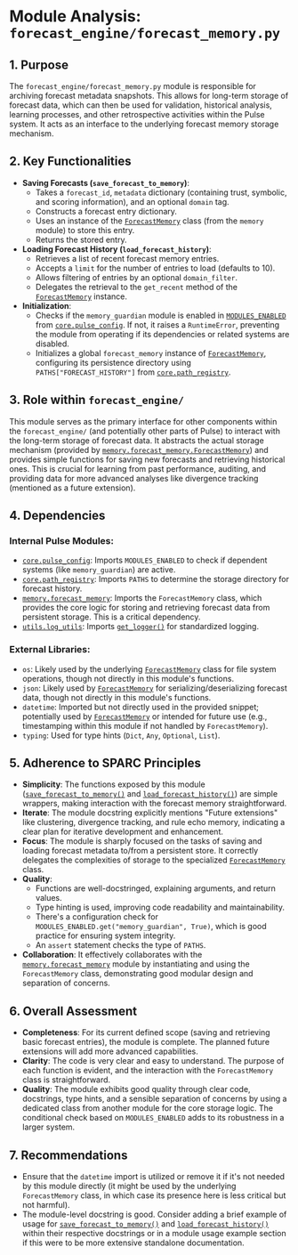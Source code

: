 # Module Analysis: `forecast_engine/forecast_memory.py`

## 1. Purpose

The `forecast_engine/forecast_memory.py` module is responsible for archiving forecast metadata snapshots. This allows for long-term storage of forecast data, which can then be used for validation, historical analysis, learning processes, and other retrospective activities within the Pulse system. It acts as an interface to the underlying forecast memory storage mechanism.

## 2. Key Functionalities

*   **Saving Forecasts (`save_forecast_to_memory`)**:
    *   Takes a `forecast_id`, `metadata` dictionary (containing trust, symbolic, and scoring information), and an optional `domain` tag.
    *   Constructs a forecast entry dictionary.
    *   Uses an instance of the [`ForecastMemory`](memory/forecast_memory.py:0) class (from the `memory` module) to store this entry.
    *   Returns the stored entry.
*   **Loading Forecast History (`load_forecast_history`)**:
    *   Retrieves a list of recent forecast memory entries.
    *   Accepts a `limit` for the number of entries to load (defaults to 10).
    *   Allows filtering of entries by an optional `domain_filter`.
    *   Delegates the retrieval to the `get_recent` method of the [`ForecastMemory`](memory/forecast_memory.py:0) instance.
*   **Initialization**:
    *   Checks if the `memory_guardian` module is enabled in [`MODULES_ENABLED`](core/pulse_config.py:0) from [`core.pulse_config`](core/pulse_config.py:0). If not, it raises a `RuntimeError`, preventing the module from operating if its dependencies or related systems are disabled.
    *   Initializes a global `forecast_memory` instance of [`ForecastMemory`](memory/forecast_memory.py:0), configuring its persistence directory using `PATHS["FORECAST_HISTORY"]` from [`core.path_registry`](core/path_registry.py:0).

## 3. Role within `forecast_engine/`

This module serves as the primary interface for other components within the `forecast_engine/` (and potentially other parts of Pulse) to interact with the long-term storage of forecast data. It abstracts the actual storage mechanism (provided by [`memory.forecast_memory.ForecastMemory`](memory/forecast_memory.py:0)) and provides simple functions for saving new forecasts and retrieving historical ones. This is crucial for learning from past performance, auditing, and providing data for more advanced analyses like divergence tracking (mentioned as a future extension).

## 4. Dependencies

### Internal Pulse Modules:

*   [`core.pulse_config`](core/pulse_config.py:0): Imports `MODULES_ENABLED` to check if dependent systems (like `memory_guardian`) are active.
*   [`core.path_registry`](core/path_registry.py:0): Imports `PATHS` to determine the storage directory for forecast history.
*   [`memory.forecast_memory`](memory/forecast_memory.py:0): Imports the `ForecastMemory` class, which provides the core logic for storing and retrieving forecast data from persistent storage. This is a critical dependency.
*   [`utils.log_utils`](utils/log_utils.py:0): Imports [`get_logger()`](utils/log_utils.py:0) for standardized logging.

### External Libraries:

*   `os`: Likely used by the underlying [`ForecastMemory`](memory/forecast_memory.py:0) class for file system operations, though not directly in this module's functions.
*   `json`: Likely used by [`ForecastMemory`](memory/forecast_memory.py:0) for serializing/deserializing forecast data, though not directly in this module's functions.
*   `datetime`: Imported but not directly used in the provided snippet; potentially used by [`ForecastMemory`](memory/forecast_memory.py:0) or intended for future use (e.g., timestamping within this module if not handled by `ForecastMemory`).
*   `typing`: Used for type hints (`Dict`, `Any`, `Optional`, `List`).

## 5. Adherence to SPARC Principles

*   **Simplicity**: The functions exposed by this module ([`save_forecast_to_memory()`](forecast_engine/forecast_memory.py:35) and [`load_forecast_history()`](forecast_engine/forecast_memory.py:54)) are simple wrappers, making interaction with the forecast memory straightforward.
*   **Iterate**: The module docstring explicitly mentions "Future extensions" like clustering, divergence tracking, and rule echo memory, indicating a clear plan for iterative development and enhancement.
*   **Focus**: The module is sharply focused on the tasks of saving and loading forecast metadata to/from a persistent store. It correctly delegates the complexities of storage to the specialized [`ForecastMemory`](memory/forecast_memory.py:0) class.
*   **Quality**:
    *   Functions are well-docstringed, explaining arguments, and return values.
    *   Type hinting is used, improving code readability and maintainability.
    *   There's a configuration check for `MODULES_ENABLED.get("memory_guardian", True)`, which is good practice for ensuring system integrity.
    *   An `assert` statement checks the type of `PATHS`.
*   **Collaboration**: It effectively collaborates with the [`memory.forecast_memory`](memory/forecast_memory.py:0) module by instantiating and using the `ForecastMemory` class, demonstrating good modular design and separation of concerns.

## 6. Overall Assessment

*   **Completeness**: For its current defined scope (saving and retrieving basic forecast entries), the module is complete. The planned future extensions will add more advanced capabilities.
*   **Clarity**: The code is very clear and easy to understand. The purpose of each function is evident, and the interaction with the `ForecastMemory` class is straightforward.
*   **Quality**: The module exhibits good quality through clear code, docstrings, type hints, and a sensible separation of concerns by using a dedicated class from another module for the core storage logic. The conditional check based on `MODULES_ENABLED` adds to its robustness in a larger system.

## 7. Recommendations

*   Ensure that the `datetime` import is utilized or remove it if it's not needed by this module directly (it might be used by the underlying `ForecastMemory` class, in which case its presence here is less critical but not harmful).
*   The module-level docstring is good. Consider adding a brief example of usage for [`save_forecast_to_memory()`](forecast_engine/forecast_memory.py:35) and [`load_forecast_history()`](forecast_engine/forecast_memory.py:54) within their respective docstrings or in a module usage example section if this were to be more extensive standalone documentation.